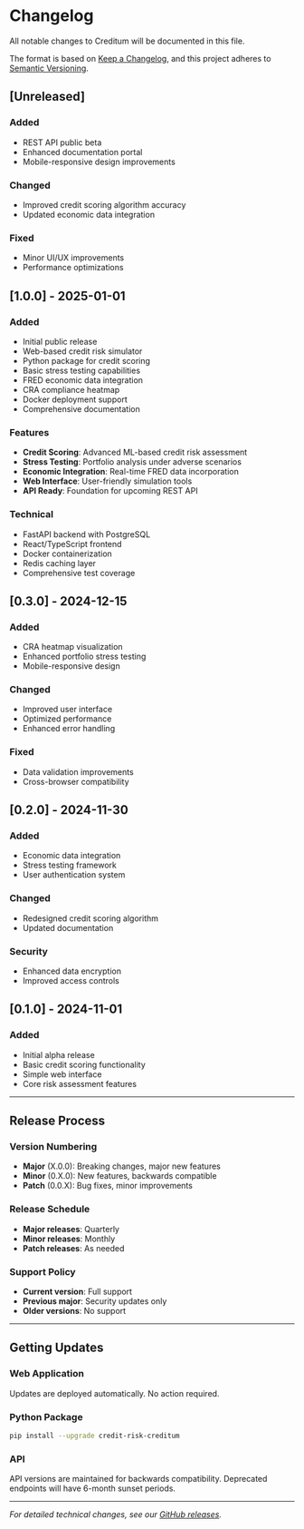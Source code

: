 # Changelog

All notable changes to Creditum will be documented in this file.

The format is based on [Keep a Changelog](https://keepachangelog.com/en/1.0.0/),
and this project adheres to [Semantic Versioning](https://semver.org/spec/v2.0.0.html).

## [Unreleased]

### Added
- REST API public beta
- Enhanced documentation portal
- Mobile-responsive design improvements

### Changed
- Improved credit scoring algorithm accuracy
- Updated economic data integration

### Fixed
- Minor UI/UX improvements
- Performance optimizations

## [1.0.0] - 2025-01-01

### Added
- Initial public release
- Web-based credit risk simulator
- Python package for credit scoring
- Basic stress testing capabilities
- FRED economic data integration
- CRA compliance heatmap
- Docker deployment support
- Comprehensive documentation

### Features
- **Credit Scoring**: Advanced ML-based credit risk assessment
- **Stress Testing**: Portfolio analysis under adverse scenarios
- **Economic Integration**: Real-time FRED data incorporation
- **Web Interface**: User-friendly simulation tools
- **API Ready**: Foundation for upcoming REST API

### Technical
- FastAPI backend with PostgreSQL
- React/TypeScript frontend
- Docker containerization
- Redis caching layer
- Comprehensive test coverage

## [0.3.0] - 2024-12-15

### Added
- CRA heatmap visualization
- Enhanced portfolio stress testing
- Mobile-responsive design

### Changed
- Improved user interface
- Optimized performance
- Enhanced error handling

### Fixed
- Data validation improvements
- Cross-browser compatibility

## [0.2.0] - 2024-11-30

### Added
- Economic data integration
- Stress testing framework
- User authentication system

### Changed
- Redesigned credit scoring algorithm
- Updated documentation

### Security
- Enhanced data encryption
- Improved access controls

## [0.1.0] - 2024-11-01

### Added
- Initial alpha release
- Basic credit scoring functionality
- Simple web interface
- Core risk assessment features

---

## Release Process

### Version Numbering
- **Major** (X.0.0): Breaking changes, major new features
- **Minor** (0.X.0): New features, backwards compatible
- **Patch** (0.0.X): Bug fixes, minor improvements

### Release Schedule
- **Major releases**: Quarterly
- **Minor releases**: Monthly
- **Patch releases**: As needed

### Support Policy
- **Current version**: Full support
- **Previous major**: Security updates only
- **Older versions**: No support

---

## Getting Updates

### Web Application
Updates are deployed automatically. No action required.

### Python Package
```bash
pip install --upgrade credit-risk-creditum
```

### API
API versions are maintained for backwards compatibility.
Deprecated endpoints will have 6-month sunset periods.

---

*For detailed technical changes, see our [GitHub releases](https://github.com/credit-risk-creditum/creditum/releases).*